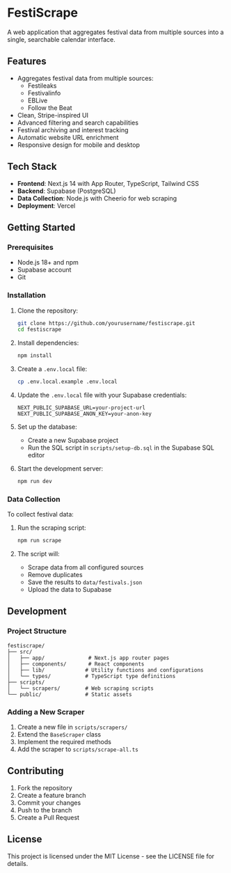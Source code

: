 # FestiScrape

A web application that aggregates festival data from multiple sources into a single, searchable calendar interface.

## Features

- Aggregates festival data from multiple sources:
  - Festileaks
  - Festivalinfo
  - EBLive
  - Follow the Beat
- Clean, Stripe-inspired UI
- Advanced filtering and search capabilities
- Festival archiving and interest tracking
- Automatic website URL enrichment
- Responsive design for mobile and desktop

## Tech Stack

- **Frontend**: Next.js 14 with App Router, TypeScript, Tailwind CSS
- **Backend**: Supabase (PostgreSQL)
- **Data Collection**: Node.js with Cheerio for web scraping
- **Deployment**: Vercel

## Getting Started

### Prerequisites

- Node.js 18+ and npm
- Supabase account
- Git

### Installation

1. Clone the repository:
   ```bash
   git clone https://github.com/yourusername/festiscrape.git
   cd festiscrape
   ```

2. Install dependencies:
   ```bash
   npm install
   ```

3. Create a `.env.local` file:
   ```bash
   cp .env.local.example .env.local
   ```

4. Update the `.env.local` file with your Supabase credentials:
   ```
   NEXT_PUBLIC_SUPABASE_URL=your-project-url
   NEXT_PUBLIC_SUPABASE_ANON_KEY=your-anon-key
   ```

5. Set up the database:
   - Create a new Supabase project
   - Run the SQL script in `scripts/setup-db.sql` in the Supabase SQL editor

6. Start the development server:
   ```bash
   npm run dev
   ```

### Data Collection

To collect festival data:

1. Run the scraping script:
   ```bash
   npm run scrape
   ```

2. The script will:
   - Scrape data from all configured sources
   - Remove duplicates
   - Save the results to `data/festivals.json`
   - Upload the data to Supabase

## Development

### Project Structure

```
festiscrape/
├── src/
│   ├── app/              # Next.js app router pages
│   ├── components/       # React components
│   ├── lib/             # Utility functions and configurations
│   └── types/           # TypeScript type definitions
├── scripts/
│   └── scrapers/        # Web scraping scripts
└── public/              # Static assets
```

### Adding a New Scraper

1. Create a new file in `scripts/scrapers/`
2. Extend the `BaseScraper` class
3. Implement the required methods
4. Add the scraper to `scripts/scrape-all.ts`

## Contributing

1. Fork the repository
2. Create a feature branch
3. Commit your changes
4. Push to the branch
5. Create a Pull Request

## License

This project is licensed under the MIT License - see the LICENSE file for details. 
